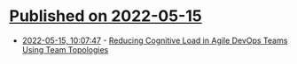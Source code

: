 # [Published on 2022-05-15](index.md)

* [2022-05-15, 10:07:47](https://news.ycombinator.com/item?id=31386537) - [Reducing Cognitive Load in Agile DevOps Teams Using Team Topologies](https://www.infoq.com/articles/reduce-cognitive-load-devops-teams/)
